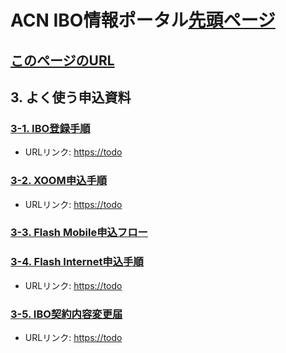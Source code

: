 # ACN IBO情報ポータル[先頭ページ](https://faq.acn.jp.net)
## [このページのURL](03_APP.MD)

## 3. よく使う申込資料

### [3-1. IBO登録手順](https://todo)
* URLリンク: [https://todo](https://todo)

### [3-2. XOOM申込手順](https://todo)
* URLリンク: [https://todo](https://todo)

### [3-3. Flash Mobile申込フロー](03_APP_03.MD)

### [3-4. Flash Internet申込手順](https://todo)
* URLリンク: [https://todo](https://todo)

### [3-5. IBO契約内容変更届](https://todo)
* URLリンク: [https://todo](https://todo)
